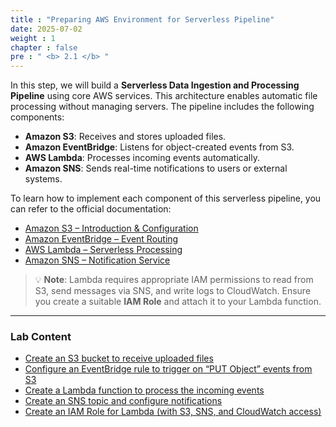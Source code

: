 ```yaml
---
title : "Preparing AWS Environment for Serverless Pipeline"
date: 2025-07-02
weight : 1
chapter : false
pre : " <b> 2.1 </b> "
---
```


In this step, we will build a **Serverless Data Ingestion and Processing Pipeline** using core AWS services. This architecture enables automatic file processing without managing servers. The pipeline includes the following components:

- **Amazon S3**: Receives and stores uploaded files.
- **Amazon EventBridge**: Listens for object-created events from S3.
- **AWS Lambda**: Processes incoming events automatically.
- **Amazon SNS**: Sends real-time notifications to users or external systems.


To learn how to implement each component of this serverless pipeline, you can refer to the official documentation:
- [Amazon S3 – Introduction & Configuration](https://docs.aws.amazon.com/AmazonS3/latest/userguide/Welcome.html)
- [Amazon EventBridge – Event Routing](https://docs.aws.amazon.com/eventbridge/latest/userguide/what-is-amazon-eventbridge.html)
- [AWS Lambda – Serverless Processing](https://docs.aws.amazon.com/lambda/latest/dg/welcome.html)
- [Amazon SNS – Notification Service](https://docs.aws.amazon.com/sns/latest/dg/welcome.html)

> 💡 **Note**: Lambda requires appropriate IAM permissions to read from S3, send messages via SNS, and write logs to CloudWatch. Ensure you create a suitable **IAM Role** and attach it to your Lambda function.

---

### Lab Content

- [Create an S3 bucket to receive uploaded files](2.1.1-create-s3-bucket/)
- [Configure an EventBridge rule to trigger on “PUT Object” events from S3](2.1.2-create-eventbridge-rule/)
- [Create a Lambda function to process the incoming events](2.1.3-create-lambda-function/)
- [Create an SNS topic and configure notifications](2.1.4-create-sns-topic/)
- [Create an IAM Role for Lambda (with S3, SNS, and CloudWatch access)](2.1.5-create-iam-role/)
